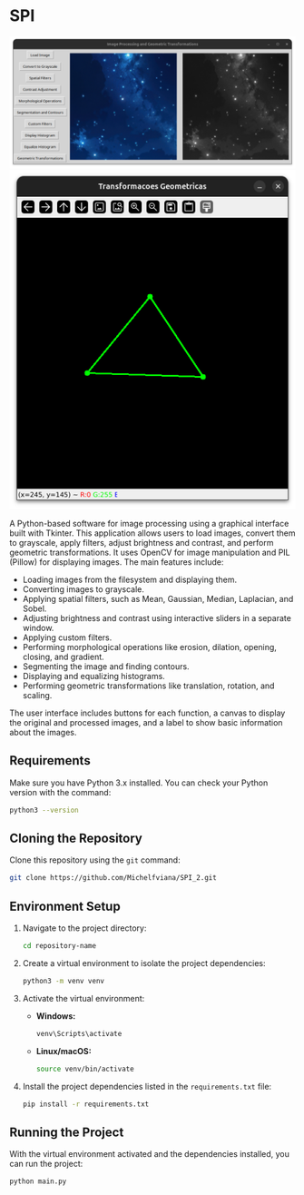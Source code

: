 # SPI

![Project Image](src/Screenshot%20from%202024-11-09%2015-50-45.png)
![Project Image2](src/Screenshot%20from%202024-11-09%2015-50-51.png)

A Python-based software for image processing using a graphical interface built with Tkinter. This application allows users to load images, convert them to grayscale, apply filters, adjust brightness and contrast, and perform geometric transformations. It uses OpenCV for image manipulation and PIL (Pillow) for displaying images. The main features include:

- Loading images from the filesystem and displaying them.
- Converting images to grayscale.
- Applying spatial filters, such as Mean, Gaussian, Median, Laplacian, and Sobel.
- Adjusting brightness and contrast using interactive sliders in a separate window.
- Applying custom filters.
- Performing morphological operations like erosion, dilation, opening, closing, and gradient.
- Segmenting the image and finding contours.
- Displaying and equalizing histograms.
- Performing geometric transformations like translation, rotation, and scaling.

The user interface includes buttons for each function, a canvas to display the original and processed images, and a label to show basic information about the images.

## Requirements

Make sure you have Python 3.x installed. You can check your Python version with the command:

```bash
python3 --version
```

## Cloning the Repository

Clone this repository using the `git` command:

```bash
git clone https://github.com/Michelfviana/SPI_2.git
```

## Environment Setup

1. Navigate to the project directory:

   ```bash
   cd repository-name
   ```

2. Create a virtual environment to isolate the project dependencies:

   ```bash
   python3 -m venv venv
   ```

3. Activate the virtual environment:
   - **Windows:**

     ```bash
     venv\Scripts\activate
     ```

   - **Linux/macOS:**

     ```bash
     source venv/bin/activate
     ```

4. Install the project dependencies listed in the `requirements.txt` file:

   ```bash
   pip install -r requirements.txt
   ```

## Running the Project

With the virtual environment activated and the dependencies installed, you can run the project:

```bash
python main.py
```
